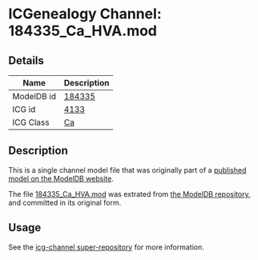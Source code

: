 # ICGenealogy Channel: 184335\_Ca\_HVA.mod

## Details

Name | Description
---- | -----------
ModelDB id | [184335](http://senselab.med.yale.edu/ModelDB/ShowModel.cshtml?model=184335)
ICG id | [4133](http://icg.neurotheory.ox.ac.uk/channels/3/4133)
ICG Class | [Ca](http://icg.neurotheory.ox.ac.uk/channels/3)

## Description

This is a single channel model file that was originally part of a [published model on the ModelDB website](http://senselab.med.yale.edu/mModelDB/ShowModel.cshtml?model=184335).

The file [184335\_Ca\_HVA.mod](184335_Ca_HVA.mod) was extrated from [the ModelDB repository](http://senselab.med.yale.edu/ModelDB/ShowModel.cshtml?model=184335), and committed in its original form.

## Usage

See the [icg-channel super-repository](https://github.com/icgenealogy/icg-channels) for more information.